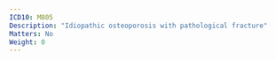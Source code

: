 ```yaml
---
ICD10: M805
Description: "Idiopathic osteoporosis with pathological fracture"
Matters: No
Weight: 0
---
```


